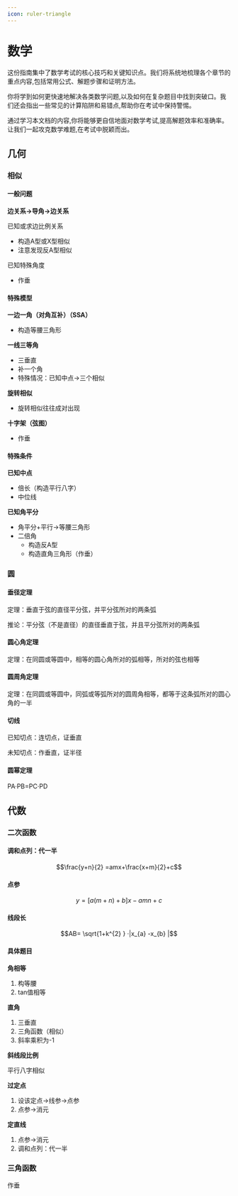 ```yaml
---
icon: ruler-triangle
---
```


# 数学

这份指南集中了数学考试的核心技巧和关键知识点。我们将系统地梳理各个章节的重点内容,包括常用公式、解题步骤和证明方法。

你将学到如何更快速地解决各类数学问题,以及如何在复杂题目中找到突破口。我们还会指出一些常见的计算陷阱和易错点,帮助你在考试中保持警惕。

通过学习本文档的内容,你将能够更自信地面对数学考试,提高解题效率和准确率。让我们一起攻克数学难题,在考试中脱颖而出。

## 几何

### 相似

#### 一般问题

**边关系→导角→边关系**

已知或求边比例关系

* 构造A型或X型相似
* 注意发现反A型相似

已知特殊角度

* 作垂

#### 特殊模型

**一边一角（对角互补）（SSA）**

* 构造等腰三角形

**一线三等角**

* 三垂直
* 补一个角
* 特殊情况：已知中点→三个相似

**旋转相似**

* 旋转相似往往成对出现

**十字架（弦图）**

* 作垂

#### 特殊条件

**已知中点**

* 倍长（构造平行八字）
* 中位线

**已知角平分**

* 角平分+平行→等腰三角形
* 二倍角
  * 构造反A型
  * 构造直角三角形（作垂）

### 圆

#### 垂径定理

定理：垂直于弦的直径平分弦，并平分弦所对的两条弧

推论：平分弦（不是直径）的直径垂直于弦，并且平分弦所对的两条弧

#### 圆心角定理

定理：在同圆或等圆中，相等的圆心角所对的弧相等，所对的弦也相等

#### 圆周角定理

定理：在同圆或等圆中，同弧或等弧所对的圆周角相等，都等于这条弧所对的圆心角的一半

#### 切线

已知切点：连切点，证垂直

未知切点：作垂直，证半径

#### 圆幂定理

PA·PB=PC·PD

## 代数

### 二次函数

#### 调和点列：代一半

$$\frac{y+n}{2} =amx+\frac{x+m}{2}+c$$

#### 点参

$$y=[a(m+n)+b]x-amn+c$$

#### 线段长

$$AB= \sqrt{1+k^{2} } ·|x_{a} -x_{b} |$$

#### 具体题目

**角相等**

1. 构等腰
2. tan值相等

**直角**

1. 三垂直
2. 三角函数（相似）
3. 斜率乘积为-1

**斜线段比例**

平行八字相似

**过定点**

1. 设该定点→线参→点参
2. 点参→消元

**定直线**

1. 点参→消元
2. 调和点列：代一半

### 三角函数

作垂
